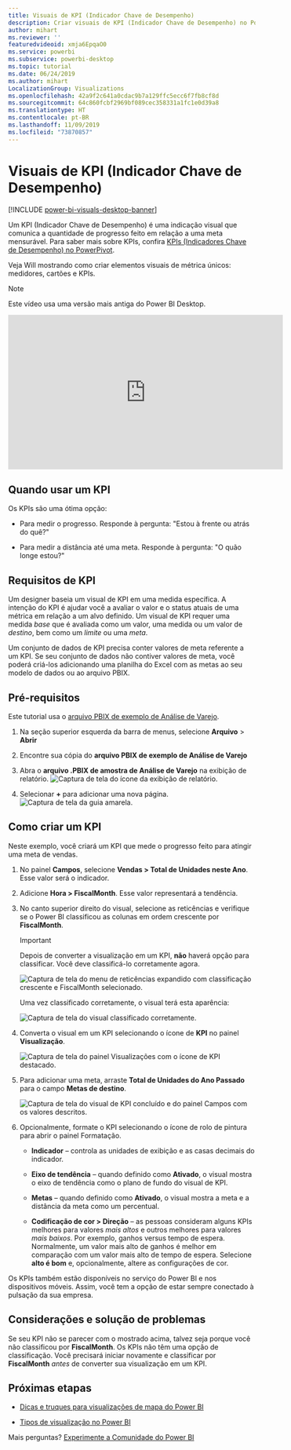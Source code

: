 ```yaml
---
title: Visuais de KPI (Indicador Chave de Desempenho)
description: Criar visuais de KPI (Indicador Chave de Desempenho) no Power BI
author: mihart
ms.reviewer: ''
featuredvideoid: xmja6EpqaO0
ms.service: powerbi
ms.subservice: powerbi-desktop
ms.topic: tutorial
ms.date: 06/24/2019
ms.author: mihart
LocalizationGroup: Visualizations
ms.openlocfilehash: 42a9f2c641a0cdac9b7a129ffc5ecc6f7fb8cf8d
ms.sourcegitcommit: 64c860fcbf2969bf089cec358331a1fc1e0d39a8
ms.translationtype: HT
ms.contentlocale: pt-BR
ms.lasthandoff: 11/09/2019
ms.locfileid: "73870857"
---
```

# <a name="key-performance-indicator-kpi-visuals"></a>Visuais de KPI (Indicador Chave de Desempenho)

[!INCLUDE [power-bi-visuals-desktop-banner](../includes/power-bi-visuals-desktop-banner.md)]

Um KPI (Indicador Chave de Desempenho) é uma indicação visual que comunica a quantidade de progresso feito em relação a uma meta mensurável. Para saber mais sobre KPIs, confira [KPIs (Indicadores Chave de Desempenho) no PowerPivot](/previous-versions/sql/sql-server-2012/hh272050(v=sql.110)).

Veja Will mostrando como criar elementos visuais de métrica únicos: medidores, cartões e KPIs.
   > [!NOTE]
   > Este vídeo usa uma versão mais antiga do Power BI Desktop.
   > 
   > 
<iframe width="560" height="315" src="https://www.youtube.com/embed/xmja6EpqaO0?list=PL1N57mwBHtN0JFoKSR0n-tBkUJHeMP2cP" frameborder="0" allowfullscreen></iframe>

## <a name="when-to-use-a-kpi"></a>Quando usar um KPI

Os KPIs são uma ótima opção:

* Para medir o progresso. Responde à pergunta: "Estou à frente ou atrás do quê?"

* Para medir a distância até uma meta. Responde à pergunta: "O quão longe estou?"

## <a name="kpi-requirements"></a>Requisitos de KPI

Um designer baseia um visual de KPI em uma medida específica. A intenção do KPI é ajudar você a avaliar o valor e o status atuais de uma métrica em relação a um alvo definido. Um visual de KPI requer uma medida *base* que é avaliada como um valor, uma medida ou um valor de *destino*, bem como um *limite* ou uma *meta*.

Um conjunto de dados de KPI precisa conter valores de meta referente a um KPI. Se seu conjunto de dados não contiver valores de meta, você poderá criá-los adicionando uma planilha do Excel com as metas ao seu modelo de dados ou ao arquivo PBIX.

## <a name="prerequisites"></a>Pré-requisitos

Este tutorial usa o [arquivo PBIX de exemplo de Análise de Varejo](https://download.microsoft.com/download/9/6/D/96DDC2FF-2568-491D-AAFA-AFDD6F763AE3/Retail%20Analysis%20Sample%20PBIX.pbix).

1. Na seção superior esquerda da barra de menus, selecione **Arquivo** > **Abrir**

1. Encontre sua cópia do **arquivo PBIX de exemplo de Análise de Varejo**

1. Abra o **arquivo .PBIX de amostra de Análise de Varejo** na exibição de relatório. ![Captura de tela do ícone da exibição de relatório.](media/power-bi-visualization-kpi/power-bi-report-view.png)

1. Selecionar **+** para adicionar uma nova página. ![Captura de tela da guia amarela.](media/power-bi-visualization-kpi/power-bi-yellow-tab.png)

## <a name="how-to-create-a-kpi"></a>Como criar um KPI

Neste exemplo, você criará um KPI que mede o progresso feito para atingir uma meta de vendas.

1. No painel **Campos**, selecione **Vendas > Total de Unidades neste Ano**.  Esse valor será o indicador.

1. Adicione **Hora > FiscalMonth**.  Esse valor representará a tendência.

1. No canto superior direito do visual, selecione as reticências e verifique se o Power BI classificou as colunas em ordem crescente por **FiscalMonth**.

    > [!IMPORTANT]
    > Depois de converter a visualização em um KPI, **não** haverá opção para classificar. Você deve classificá-lo corretamente agora.

    ![Captura de tela do menu de reticências expandido com classificação crescente e FiscalMonth selecionado.](media/power-bi-visualization-kpi/power-bi-ascending-by-fiscal-month.png)

    Uma vez classificado corretamente, o visual terá esta aparência:

    ![Captura de tela do visual classificado corretamente.](media/power-bi-visualization-kpi/power-bi-chart.png)

1. Converta o visual em um KPI selecionando o ícone de **KPI** no painel **Visualização**.

    ![Captura de tela do painel Visualizações com o ícone de KPI destacado.](media/power-bi-visualization-kpi/power-bi-kpi-template.png)

1. Para adicionar uma meta, arraste **Total de Unidades do Ano Passado** para o campo **Metas de destino**.

    ![Captura de tela do visual de KPI concluído e do painel Campos com os valores descritos.](media/power-bi-visualization-kpi/power-bi-kpi-done.png)

1. Opcionalmente, formate o KPI selecionando o ícone de rolo de pintura para abrir o painel Formatação.

    * **Indicador** – controla as unidades de exibição e as casas decimais do indicador.

    * **Eixo de tendência** – quando definido como **Ativado**, o visual mostra o eixo de tendência como o plano de fundo do visual de KPI.  

    * **Metas** – quando definido como **Ativado**, o visual mostra a meta e a distância da meta como um percentual.

    * **Codificação de cor > Direção** – as pessoas consideram alguns KPIs melhores para valores *mais altos* e outros melhores para valores *mais baixos*. Por exemplo, ganhos versus tempo de espera. Normalmente, um valor mais alto de ganhos é melhor em comparação com um valor mais alto de tempo de espera. Selecione **alto é bom** e, opcionalmente, altere as configurações de cor.

Os KPIs também estão disponíveis no serviço do Power BI e nos dispositivos móveis. Assim, você tem a opção de estar sempre conectado à pulsação da sua empresa.

## <a name="considerations-and-troubleshooting"></a>Considerações e solução de problemas

Se seu KPI não se parecer com o mostrado acima, talvez seja porque você não classificou por **FiscalMonth**. Os KPIs não têm uma opção de classificação. Você precisará iniciar novamente e classificar por **FiscalMonth** *antes* de converter sua visualização em um KPI.

## <a name="next-steps"></a>Próximas etapas

* [Dicas e truques para visualizações de mapa do Power BI](power-bi-map-tips-and-tricks.md)

* [Tipos de visualização no Power BI](power-bi-visualization-types-for-reports-and-q-and-a.md)

Mais perguntas? [Experimente a Comunidade do Power BI](https://community.powerbi.com/)
